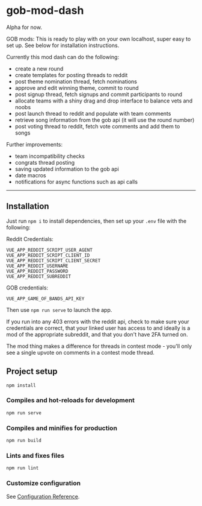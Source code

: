 # gob-mod-dash

Alpha for now.

GOB mods: This is ready to play with on your own localhost, super easy to set up. See below for installation instructions.

Currently this mod dash can do the following:

- create a new round
- create templates for posting threads to reddit
- post theme nomination thread, fetch nominations
- approve and edit winning theme, commit to round
- post signup thread, fetch signups and commit participants to round
- allocate teams with a shiny drag and drop interface to balance vets and noobs
- post launch thread to reddit and populate with team comments
- retrieve song information from the gob api (it will use the round number)
- post voting thread to reddit, fetch vote comments and add them to songs

Further improvements:

- team incompatibility checks
- congrats thread posting
- saving updated information to the gob api
- date macros
- notifications for async functions such as api calls

---

## Installation

Just run `npm i` to install dependencies, then set up your `.env` file with the following:

Reddit Credentials:
```
VUE_APP_REDDIT_SCRIPT_USER_AGENT
VUE_APP_REDDIT_SCRIPT_CLIENT_ID
VUE_APP_REDDIT_SCRIPT_CLIENT_SECRET
VUE_APP_REDDIT_USERNAME
VUE_APP_REDDIT_PASSWORD
VUE_APP_REDDIT_SUBREDDIT
```
GOB credentials:

```
VUE_APP_GAME_OF_BANDS_API_KEY
```

Then use `npm run serve` to launch the app.

If you run into any 403 errors with the reddit api, check to make sure your credentials are correct, that your linked user has access to and ideally is a mod of the appropriate subreddit, and that you don't have 2FA turned on.

The mod thing makes a difference for threads in contest mode - you'll only see a single upvote on comments in a contest mode thread.

## Project setup
```
npm install
```

### Compiles and hot-reloads for development
```
npm run serve
```

### Compiles and minifies for production
```
npm run build
```

### Lints and fixes files
```
npm run lint
```

### Customize configuration
See [Configuration Reference](https://cli.vuejs.org/config/).
